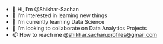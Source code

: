 - 👋 Hi, I’m @Shikhar-Sachan
- 👀 I’m interested in learning new things
- 🌱 I’m currently learning Data Science
- 💞️ I’m looking to collaborate on Data Analytics Projects
- 📫 How to reach me @shikhar.sachan.profiles@gmail.com

<!---
Shikhar-Sachan/Shikhar-Sachan is a ✨ special ✨ repository because its `README.md` (this file) appears on your GitHub profile.
You can click the Preview link to take a look at your changes.
--->
